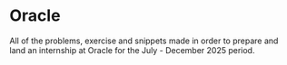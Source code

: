 # Oracle

All of the problems, exercise and snippets made in order to prepare and land an internship at Oracle for the July - December 2025 period.
